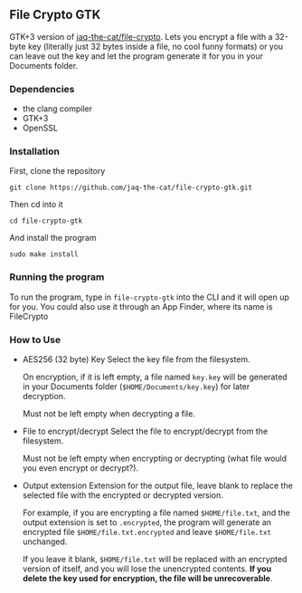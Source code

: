 ## File Crypto GTK

GTK+3 version of [jaq-the-cat/file-crypto](https://github.com/jaq-the-cat/file-crypto).
Lets you encrypt a file with a 32-byte key (literally just 32 bytes inside a file, no cool funny formats) or you can leave
out the key and let the program generate it for you in your Documents folder.

### Dependencies
- the clang compiler
- GTK+3
- OpenSSL

### Installation

First, clone the repository

`git clone https://github.com/jaq-the-cat/file-crypto-gtk.git`

Then cd into it

`cd file-crypto-gtk`

And install the program

`sudo make install`

### Running the program
To run the program, type in `file-crypto-gtk` into the CLI and it will open up for you.
You could also use it through an App Finder, where its name is FileCrypto

### How to Use
- AES256 (32 byte) Key
  Select the key file from the filesystem.

  On encryption, if it is left empty, a file named `key.key` will be generated in your Documents folder (`$HOME/Documents/key.key`) for later decryption.
  
  Must not be left empty when decrypting a file.

- File to encrypt/decrypt
  Select the file to encrypt/decrypt from the filesystem.

  Must not be left empty when encrypting or decrypting (what file would you even encrypt or decrypt?).

- Output extension
  Extension for the output file, leave blank to replace the selected file with the encrypted or decrypted version.

  For example, if you are encrypting a file named `$HOME/file.txt`, and the output extension is set to `.encrypted`, the program will generate an encrypted file `$HOME/file.txt.encrypted` and leave `$HOME/file.txt` unchanged.

  If you leave it blank, `$HOME/file.txt` will be replaced with an encrypted version of itself, and you will lose the unencrypted contents. **If you delete the key used for encryption, the file will be unrecoverable**.
